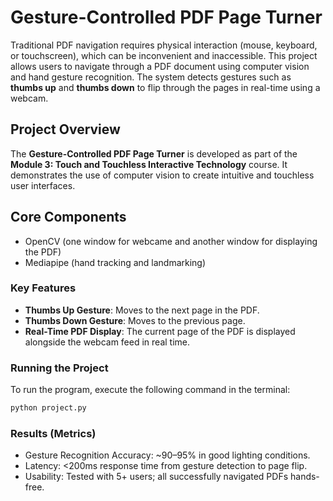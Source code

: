 # Gesture-Controlled PDF Page Turner

Traditional PDF navigation requires physical interaction (mouse, keyboard, or touchscreen), which can be inconvenient and inaccessible. This project allows users to navigate through a PDF document using computer vision and hand gesture recognition. The system detects gestures such as **thumbs up** and **thumbs down** to flip through the pages in real-time using a webcam.

## Project Overview

The **Gesture-Controlled PDF Page Turner** is developed as part of the **Module 3: Touch and Touchless Interactive Technology** course. It demonstrates the use of computer vision to create intuitive and touchless user interfaces.

## Core Components
- OpenCV (one window for webcame and another window for displaying the PDF)
- Mediapipe (hand tracking and landmarking)

### Key Features
- **Thumbs Up Gesture**: Moves to the next page in the PDF.
- **Thumbs Down Gesture**: Moves to the previous page.
- **Real-Time PDF Display**: The current page of the PDF is displayed alongside the webcam feed in real time.

### Running the Project
To run the program, execute the following command in the terminal:

```bash
python project.py
```

### Results (Metrics)
- Gesture Recognition Accuracy: ~90–95% in good lighting conditions.
- Latency: <200ms response time from gesture detection to page flip.
- Usability: Tested with 5+ users; all successfully navigated PDFs hands-free.
